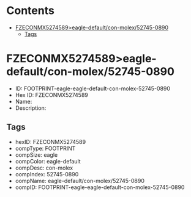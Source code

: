 



Contents
========

* [FZECONMX5274589>eagle-default/con-molex/52745-0890](#fzeconmx5274589eagle-defaultcon-molex52745-0890)
	* [Tags](#tags)

# FZECONMX5274589>eagle-default/con-molex/52745-0890

- ID: FOOTPRINT-eagle-eagle-default-con-molex-52745-0890
- Hex ID: FZECONMX5274589
- Name: 
- Description: 

## Tags

- hexID: FZECONMX5274589
- oompType: FOOTPRINT
- oompSize: eagle
- oompColor: eagle-default
- oompDesc: con-molex
- oompIndex: 52745-0890
- oompName: eagle-default/con-molex/52745-0890
- oompID: FOOTPRINT-eagle-eagle-default-con-molex-52745-0890
